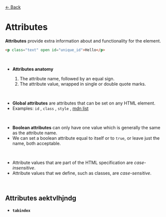 [&larr; Back](./README.md)

# Attributes

**Attributes** provide extra information about and functionality for the element.

```html
<p class="text" open id="unique_id">Hello</p>
```

<br>

- **Attributes anatomy**

  1. The attribute name, followed by an equal sign.
  2. The attribute value, wrapped in single or double quote marks.

<br>

- **Global attributes** are attributes that can be set on any HTML element.
- Examples: `id` , `class` , `style` , [mdn list](https://developer.mozilla.org/en-US/docs/Web/HTML/Global_attributes)

<br>

- **Boolean attributes** can only have one value which is generally the same as the attribute name.
- We can set a boolean attribute equal to itself or to `true`, or leave just the name, both acceptable.

<br>

- Attribute values that are part of the HTML specification are _case-insensitive_.
- Attribute values that we define, such as classes, are _case-sensitive_.

<br>

## Attributes aektvlhjndg

- **`tabindex`**

<!-- ## `download`

```HTML
<a href="/file.jpg" download>Download File</a>
```

Specifies that the target file (specified in href) will be downloaded when user clicks on the hyperlink.

<br>

## `contenteditable`

```HTML
<p contenteditable="true">Editable</p>
```

Specifies whether the content of an element is editable or not.

<br>

## `autocomplete`

```HTML
<input type="text" autocomplete="off" />
```

`autocomplete` allows the browser to predict the value.

<br>

## `spellcheck`

```HTML
<input type="text" spellcheck="true" />
```

Checks the spelling.

<br>

## `readonly`

```HTML
<input type="text" readonly />
```

The field is read-only and can not be edited. -->

